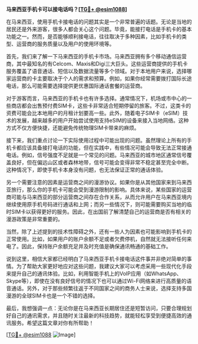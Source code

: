 **马来西亚手机卡可以接电话吗？[[TG💪+ @esim1088](https://t.me/s/esim1088)]**

在马来西亚，使用手机卡接电话的问题其实是一个非常普遍的话题。无论是当地的居民还是外来游客，很多人都会关心这个问题。毕竟，能接打电话是手机卡的基本功能之一。然而，是否能够顺利接电话，往往取决于多种因素，比如手机卡的类型、运营商的服务质量以及用户的使用环境等。

首先，我们来了解一下马来西亚的手机卡市场。马来西亚拥有多个移动通信运营商，其中最知名的有Celcom、Maxis和Digi三大巨头。这些运营商提供的手机卡服务覆盖了语音通话、短信以及数据流量等多个领域。对于本地用户来说，选择哪家运营商的卡主要取决于个人的需求和预算。例如，如果你经常需要拨打国际长途电话，那么可能需要选择提供更优惠国际通话套餐的运营商。

对于游客而言，马来西亚的手机卡也有许多选择。通常情况下，机场或市中心的一些商店都会出售预付费SIM卡，这些卡非常适合短期停留的旅客。不过，这类卡的资费可能会比本地用户的月租计划要高一些。此外，随着电子SIM卡（eSIM）技术的发展，越来越多的用户开始尝试使用支持eSIM的设备来接入当地网络。这种方式不仅方便快捷，还能避免传统物理SIM卡带来的麻烦。

接下来，我们重点讨论一下实际使用过程中可能出现的问题。虽然理论上所有的手机卡都应该具备接打电话的功能，但在实践中，有些情况可能会导致无法正常接通电话。例如，信号强度不足就是一个常见的问题。马来西亚的城市地区通常信号覆盖良好，但在偏远山区或者森林地带，信号可能会变得非常不稳定甚至完全中断。这种情况下，即使手机卡本身没有问题，也无法保证正常的通话体验。

另一个需要注意的因素是运营商之间的漫游协议。如果你是从其他国家来到马来西亚旅行，那么你的手机卡可能会受到漫游限制的影响。具体来说，某些国家的运营商可能与马来西亚的部分运营商之间存在合作关系，从而允许用户在马来西亚境内继续使用原手机号码进行通话和上网；而另一些情况下，则可能需要购买当地的临时SIM卡以获得更好的服务。因此，在出国前了解清楚自己的运营商是否有相关的漫游政策是非常重要的。

当然，除了上述提到的技术性障碍之外，还有一些人为因素也可能影响到手机卡的正常使用。比如，如果用户的账户余额不足或者欠费停机，自然就无法接听任何来电了。因此，保持账户余额充足并及时充值是确保通讯畅通的基础工作。

说到这里，相信大家都已经明白了马来西亚手机卡接电话这件事并非绝对简单的事情。为了帮助大家更好地应对这些问题，我建议大家可以考虑采用一些现代化手段来提升自己的通讯体验。比如，利用智能手机上的VoIP应用（如WhatsApp、Skype等），即使在没有良好信号的情况下也可以通过Wi-Fi网络来进行高质量的语音通话。另外，对于那些频繁往返于不同国家之间的商务人士来说，选择支持多国漫游的全球SIM卡也是一个不错的选择。

最后，我想强调一点：无论你是在马来西亚长期居住还是短暂访问，只要合理规划好自己的通讯需求，并且随时关注最新的科技趋势，就能轻松享受到便捷高效的通讯服务。希望这篇文章对你有所帮助！

[[TG💪+ @esim1088](https://t.me/s/esim1088) ![Image](https://i.postimg.cc/4NQfJmqS/Snipaste-2025-05-13-00-14-12.png)]